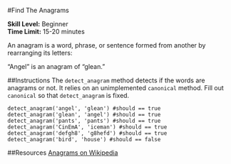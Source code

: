 #Find The Anagrams

__Skill Level:__ Beginner  
__Time Limit:__ 15-20 minutes

An anagram is a word, phrase, or sentence formed from another by rearranging its letters:  

“Angel” is an anagram of “glean.”

##Instructions
The `detect_anagram` method detects if the words are anagrams or not. It relies on an unimplemented `canonical` method. Fill out `canonical` so that `detect_anagram` is fixed.

`detect_anagram('angel', 'glean') #should == true`  
`detect_anagram('glean', 'angel') #should == true`  
`detect_anagram('pants', 'pants') #should == true`  
`detect_anagram('CinEmA', 'iceman') #should == true`  
`detect_anagram('defgh8', 'g8hefd') #should == true`  
`detect_anagram('bird', 'house') #should == false`  

##Resources
[Anagrams on Wikipedia](https://en.wikipedia.org/wiki/Anagram)
